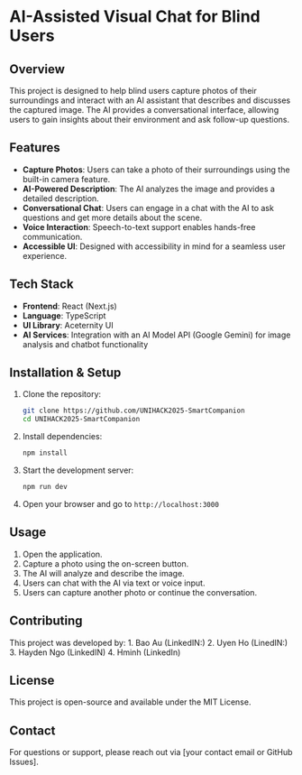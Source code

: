 # AI-Assisted Visual Chat for Blind Users

## Overview

This project is designed to help blind users capture photos of their surroundings and interact with an AI assistant that describes and discusses the captured image. The AI provides a conversational interface, allowing users to gain insights about their environment and ask follow-up questions.

## Features

- **Capture Photos**: Users can take a photo of their surroundings using the built-in camera feature.
- **AI-Powered Description**: The AI analyzes the image and provides a detailed description.
- **Conversational Chat**: Users can engage in a chat with the AI to ask questions and get more details about the scene.
- **Voice Interaction**: Speech-to-text support enables hands-free communication.
- **Accessible UI**: Designed with accessibility in mind for a seamless user experience.

## Tech Stack

- **Frontend**: React (Next.js)
- **Language**: TypeScript
- **UI Library**: Aceternity UI
- **AI Services**: Integration with an AI Model API (Google Gemini) for image analysis and chatbot functionality

## Installation & Setup

1. Clone the repository:
   ```bash
   git clone https://github.com/UNIHACK2025-SmartCompanion
   cd UNIHACK2025-SmartCompanion
   ```
2. Install dependencies:
   ```bash
   npm install
   ```
3. Start the development server:
   ```bash
   npm run dev
   ```
4. Open your browser and go to `http://localhost:3000`

## Usage

1. Open the application.
2. Capture a photo using the on-screen button.
3. The AI will analyze and describe the image.
4. Users can chat with the AI via text or voice input.
5. Users can capture another photo or continue the conversation.

## Contributing
This project was developed by: 
    1. Bao Au (LinkedIN:)
    2. Uyen Ho (LinedIN:)
    3. Hayden Ngo (LinkedIN)
    4. Hminh (LinkedIn)

## License

This project is open-source and available under the MIT License.

## Contact

For questions or support, please reach out via [your contact email or GitHub Issues].
